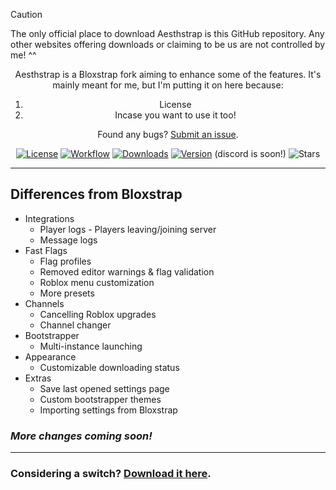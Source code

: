 > [!CAUTION]
> The only official place to download Aesthstrap is this GitHub repository. Any other websites offering downloads or claiming to be us are not controlled by me! ^^



<div align="center">


Aesthstrap is a Bloxstrap fork aiming to enhance some of the features.
It's mainly meant for me, but I'm putting it on here because:
1. License
2. Incase you want to use it too!

Found any bugs? [Submit an issue](https://github.com/scoopala7-source/aesthstrap/issues/new/choose).

[![License][badge-repo-license]][repo-license]
[![Workflow][badge-repo-workflow]][repo-actions]
[![Downloads][badge-repo-downloads]][repo-releases]
[![Version][badge-repo-latest]][repo-latest]
(discord is soon!)
![Stars][badge-repo-stars]

</div>

---

## Differences from Bloxstrap

- Integrations
  - Player logs - Players leaving/joining server
  - Message logs
- Fast Flags
  - Flag profiles
  - Removed editor warnings & flag validation
  - Roblox menu customization
  - More presets
- Channels
  - Cancelling Roblox upgrades
  - Channel changer
- Bootstrapper
  - Multi-instance launching
- Appearance
  - Customizable downloading status
- Extras
  - Save last opened settings page
  - Custom bootstrapper themes
  - Importing settings from Bloxstrap

### *More changes coming soon!*

---

### Considering a switch? [Download it here][repo-latest].


[badge-repo-license]:    https://img.shields.io/github/license/scoopala7-source/aesthstrap?style=flat-square
[badge-repo-workflow]:   https://img.shields.io/github/actions/workflow/status/scoopala7-source/aesthstrap/ci-release.yml?branch=main&style=flat-square&label=builds
[badge-repo-downloads]:  https://img.shields.io/github/downloads/scoopala7-source/aesthstrap/latest/total?style=flat-square&color=981bfe
[badge-repo-latest]:     https://img.shields.io/github/v/release/scoopala7-source/aesthstrap?style=flat-square&color=7a39fb
[badge-repo-stars]:      https://img.shields.io/github/stars/scoopala7-source/aesthstrap?style=flat-square&color=dd9900



[repo-license]:  https://github.com/scoopala7-source/aesthstrap/blob/main/LICENSE
[repo-actions]:  https://github.com/scoopala7-source/aesthstrap/actions
[repo-releases]: https://github.com/scoopala7-source/aesthstrap/releases
[repo-latest]:   https://github.com/scoopala7-source/aesthstrap/releases/latest



